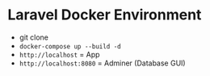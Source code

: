 # Laravel Docker Environment

- git clone
- `docker-compose up --build -d`
- `http://localhost` = App
- `http://localhost:8080` = Adminer (Database GUI)
